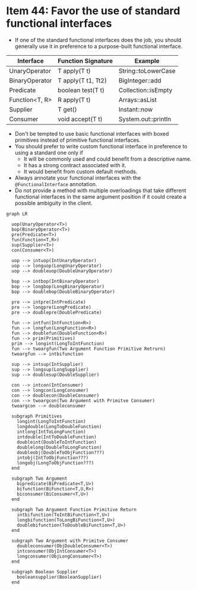 # Item 44: Favor the use of standard functional interfaces

- If one of the standard functional interfaces does the job, you should generally use 
it in preference to a purpose-built functional interface.

Interface | Function Signature | Example             |
--------- |--------------------|---------------------|
UnaryOperator<T> | T apply(T t)       | String::toLowerCase |
BinaryOperator<T> | T apply(T t1, Tt2) | BigInteger::add     |
Predicate<T> | boolean test(T t)  | Collection::isEmpty |
Function<T, R> | R apply(T t)       | Arrays::asList      |
Supplier<T> | T get()            | Instant::now        |
Consumer<T> | void accept(T t)   | System.out::println |

- Don't be tempted to use basic functional interfaces with boxed primitives instead of
primitive functional interfaces.
- You should prefer to write custom functional interface in preference to using a standard one only if
  - It will be commonly used and could benefit from a descriptive name.
  - It has a strong contract associated with it.
  - It would benefit from custom default methods.
- Always annotate your functional interfaces with the `@FunctionalInterface` annotation.
- Do not provide a method with multiple overloadings that take different functional
interfaces in the same argument position if it could create a possible ambiguity in
the client.

```mermaid
graph LR

  uop(UnaryOperator<T>)
  bop(BinaryOperator<T>)
  pre(Predicate<T>)
  fun(Function<T,R>)
  sup(Supplier<T>)
  con(Consumer<T>)
  
  uop --> intuop(IntUnaryOperator)
  uop --> longuop(LongUnaryOperator)
  uop --> doubleuop(DoubleUnaryOperator)
  
  bop --> intbop(IntBinaryOperator)
  bop --> longbop(LongBinaryOperator)
  bop --> doublebop(DoubleBinaryOperator)
  
  pre --> intpre(IntPredicate)
  pre --> longpre(LongPredicate)
  pre --> doublepre(DoublePredicate)
  
  fun --> intfun(IntFunction<R>)
  fun --> longfun(LongFunction<R>)
  fun --> doublefun(DoubleFunction<R>)
  fun --> prim(Primitives)
  prim --> longint(LongToIntFunction)
  fun --> twoargfun(Two Argument Function Primitive Retrurn)
  twoargfun --> intbifunction
  
  sup --> intsup(IntSupplier)
  sup --> longsup(LongSupplier)
  sup --> doublesup(DoubleSupplier)
  
  con --> intcon(IntConsumer)
  con --> longcon(LongConsumer)
  con --> doublecon(DoubleConsumer)
  con --> twoargcon(Two Argument with Primitve Consumer)
  twoargcon --> doubleconsumer
  
  subgraph Primitives
    longint(LongToIntFunction)
    longdouble(LongToDoubleFunction)
    intlong(IntToLongFunction)
    intdouble(IntToDoubleFunction)
    doubleint(DoubleToIntFunction)
    doublelong(DoubleToLongFunction)
    doubleobj(DoubleToObjFunction???)
    intobj(IntToObjFunction???)
    longobj(LongToObjFunction???)
  end
  
  subgraph Two Argument
    bipredicate(BiPredicate<T,U>)
    bifunction(BiFunction<T,U,R>)
    biconsumer(BiConsumer<T,U>)
  end
  
  subgraph Two Argument Function Primitive Return
    intbifunction(ToIntBiFunction<T,U>)
    longbifunction(ToLongBiFunction<T,U>)
    doublebifunction(ToDoubleBiFunction<T,U>)
  end
  
  subgraph Two Argument with Primitve Consumer
    doubleconsumer(ObjDoubleConsumer<T>)
    intconsumer(ObjIntConsumer<T>)
    longconsumer(ObjLongConsumer<T>)
  end
  
  subgraph Boolean Supplier
    booleansupplier(BooleanSupplier)
  end
  
```

